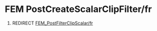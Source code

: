 # FEM PostCreateScalarClipFilter/fr

1.  REDIRECT [FEM\_PostFilterClipScalar/fr](FEM_PostFilterClipScalar/fr.md)
